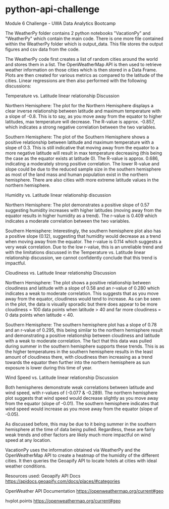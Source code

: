 # python-api-challenge
Module 6 Challenge - UWA Data Analytics Bootcamp

The WeatherPy folder contains 2 python notebooks "VacationPy" and "WeatherPy" which contain the main code. There is one more file contained within the WeatherPy folder which is output_data. This file stores the output figures and csv data from the code.

The WeatherPy code first creates a list of random cities around the world and stores them in a list. The OpenWeatherMap API is then used to retrieve weather information on those cities which is then stored in a Data Frame. Plots are then created for various metrics as compared to the latitude of the cities. Linear regressions are then also performed with the following discussions:

Temperature vs. Latitude linear relationship Discussion

Northern Hemisphere: The plot for the Northern Hemisphere displays a clear inverse relationship between latitude and maximum temperature with a slope of -0.8. This is to say, as you move away from the equator to higher latitudes, max temperature will decrease. The R-value is approx. -0.857, which indicates a strong negative correlation between the two variables.

Southern Hemisphere: The plot of the Southern Hemisphere shows a positive relationship between latitude and maximum temperature with a slope of 0.3. This is still indicative that moving away from the equator to a more negative latitude will result in max temperature decreasing (this being the case as the equator exists at latitude 0). The R-value is approx. 0.686, indicating a moderately strong positive correlation. The lower R-value and slope could be due to the reduced sample size in the southern hemisphere as most of the land mass and human population exist in the northern hemisphere. There are also cities with more extreme latitude values in the northern hemisphere.

Humidity vs. Latitude linear relationship discussion

Northern Hemisphere: The plot demonstrates a positive slope of 0.57 suggesting humidity increases with higher latitudes (moving away from the equator results in higher humidity as a trend). The r-value is 0.409 which indicates a moderate correlation between the two variables.

Southern Hemisphere: Interestingly, the southern hemisphere plot also has a positive slope (0.12), suggesting that humidity would decrease as a trend when moving away from the equator. The r-value is 0.114 which suggests a very weak correlation. Due to the low r-value, this is an unreliable trend and with the limitations discussed in the Temperature vs. Latitude linear relationship discussion, we cannot confidently conclude that this trend is impactful.

Cloudiness vs. Latitude linear relationship Discussion

Northern Hemisphere: The plot shows a positive relationship between cloudiness and latitude with a slope of 0.58 and an r-value of 0.280 which indicates a weak to moderate correlation. This suggests that as you move away from the equator, cloudiness would tend to increase. As can be seen in the plot, the data is visually sporadic but there does appear to be more cloudiness = 100 data points when latitude > 40 and far more cloudiness = 0 data points when latitude < 40.

Southern Hemisphere: The southern hemisphere plot has a slope of 0.78 and an r-value of 0.295, this being similar to the northern hemisphere result and demonstrating a positive relationship between cloudiness and latitude with a weak to moderate correlation. The fact that this data was pulled during summer in the southern hemisphere supports these trends. This is as the higher temperatures in the southern hemisphere results in the least amount of cloudiness there, with cloudiness then increasing as a trend towards the equator then further into the northern hemisphere as sun exposure is lower during this time of year.

Wind Speed vs. Latitude linear relationship Discussion

Both hemispheres demonstrate weak correlations between latitude and wind speed, with r-values of (-0.077 & -0.289). The northern hemisphere plot suggests that wind speed would decrease slightly as you move away from the equator (slope of -0.01). The southern hemisphere indicates that wind speed would increase as you move away from the equator (slope of -0.05).

As discussed before, this may be due to it being summer in the southern hemisphere at the time of data being pulled. Regardless, these are fairly weak trends and other factors are likely much more impactful on wind speed at any location.


VacationPy uses the information obtained via WeatherPy and the OpenWeatherMap API to create a heatmap of the humidity of the different cities. It then queries the Geoapify API to locate hotels at cities with ideal weather conditions.


Resources used:
Geoapify API Docs
https://apidocs.geoapify.com/docs/places/#categories

OpenWeather API Documentation
https://openweathermap.org/current#geo

hvplot.points
https://openweathermap.org/current#geo